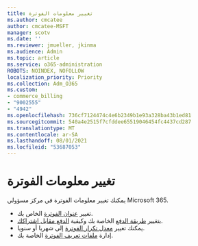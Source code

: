 ```yaml
---
title: تغيير معلومات الفوترة
ms.author: cmcatee
author: cmcatee-MSFT
manager: scotv
ms.date: ''
ms.reviewer: jmueller, jkinma
ms.audience: Admin
ms.topic: article
ms.service: o365-administration
ROBOTS: NOINDEX, NOFOLLOW
localization_priority: Priority
ms.collection: Adm_O365
ms.custom:
- commerce_billing
- "9002555"
- "4942"
ms.openlocfilehash: 736cf7124474c4e6b2349b1e93a328ba43b1ed81
ms.sourcegitcommit: 540a4e2515f7cfddee65519046454fc4437cd287
ms.translationtype: MT
ms.contentlocale: ar-SA
ms.lasthandoff: 08/01/2021
ms.locfileid: "53687053"
---
```

# <a name="change-billing-information"></a>تغيير معلومات الفوترة

يمكنك تغيير معلومات الفوترة في مركز مسؤولي Microsoft 365. 

- تغيير [عنوان الفوترة](/microsoft-365/commerce/billing-and-payments/change-your-billing-addresses) الخاص بك.
- بتغيير [طريقة الدفع](/microsoft-365/commerce/billing-and-payments/manage-payment-methods) الخاصة بك وكيفية [الدفع مقابل اشتراكك](/microsoft-365/commerce/billing-and-payments/pay-for-your-subscription).
- يمكنك تغيير [معدل تكرار الفوترة](/microsoft-365/commerce/billing-and-payments/change-payment-frequency) إلى شهريا أو سنويا.
- إدارة [ملفات تعريف الفوترة](/microsoft-365/commerce/billing-and-payments/manage-billing-profiles) الخاصة بك.
